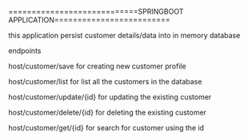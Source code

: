 ============================SPRINGBOOT APPLICATION=========================

this application persist customer  details/data into in memory database

endpoints

host/customer/save for creating new customer profile

host/customer/list for list all the customers in the database

host/customer/update/{id} for updating the existing customer

host/customer/delete/{id} for deleting the existing customer

host/customer/get/{id} for search for customer using the id



